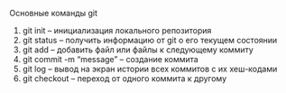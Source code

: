 Основные команды git
1. git init – инициализация локального репозитория
2. git status – получить информацию от git о его текущем состоянии
3. git add – добавить файл или файлы к следующему коммиту
4. git commit -m “message” – создание коммита
5. git log – вывод на экран истории всех коммитов с их хеш-кодами
6. git checkout – переход от одного коммита к другому